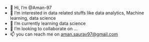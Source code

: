 - 👋 Hi, I’m @Aman-97
- 👀 I’m interested in data related stuffs like data analytics, Machine learning, data science
- 🌱 I’m currently learning data science
- 💞️ I’m looking to collaborate on ...
- 📫 you can reach me on aman.saurav97@gmail.com

<!---
Aman-97/Aman-97 is a ✨ special ✨ repository because its `README.md` (this file) appears on your GitHub profile.
You can click the Preview link to take a look at your changes.
--->
